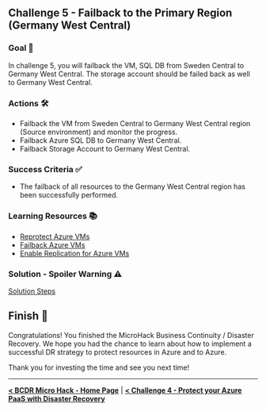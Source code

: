 ## Challenge 5 - Failback to the Primary Region (Germany West Central) 

### Goal 🎯

In challenge 5, you will failback the VM, SQL DB from Sweden Central to Germany West Central. The storage account should be failed back as well to Germany West Central.

### Actions 🛠️

* Failback the VM from Sweden Central to Germany West Central region (Source environment) and monitor the progress.
* Failback Azure SQL DB to Germany West Central.
* Failback Storage Account to Germany West Central.

### Success Criteria ✅

* The failback of all resources to the Germany West Central region has been successfully performed.

### Learning Resources 📚

* [Reprotect Azure VMs](https://learn.microsoft.com/en-us/azure/site-recovery/azure-to-azure-how-to-reprotect)
* [Failback Azure VMs](https://learn.microsoft.com/en-us/azure/site-recovery/azure-to-azure-tutorial-failback)
* [Enable Replication for Azure VMs](https://learn.microsoft.com/en-us/azure/site-recovery/azure-to-azure-tutorial-enable-replication)

### Solution - Spoiler Warning ⚠️

[Solution Steps](./walkthrough/challenge-5/solution.md)

## Finish 🎉

Congratulations! You finished the MicroHack Business Continuity / Disaster Recovery. We hope you had the chance to learn about how to implement a successful DR strategy to protect resources in Azure and to Azure. 

Thank you for investing the time and see you next time!

---

**[< BCDR Micro Hack - Home Page](../Readme.md)** | **[< Challenge 4 - Protect your Azure PaaS with Disaster Recovery](./04_challenge.md)**